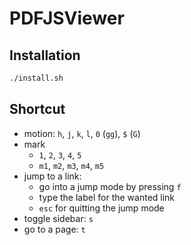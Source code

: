 # PDFJSViewer

## Installation
```bash
./install.sh
```

## Shortcut

- motion: `h`, `j`, `k`, `l`, `0` (`gg`), `$` (`G`)
- mark
  - `1`, `2`, `3`, `4`, `5`
  - `m1`, `m2`, `m3`, `m4`, `m5`
- jump to a link:
  - go into a jump mode by pressing `f`
  - type the label for the wanted link
  - `esc` for quitting the jump mode
- toggle sidebar: `s`
- go to a page: `t`
